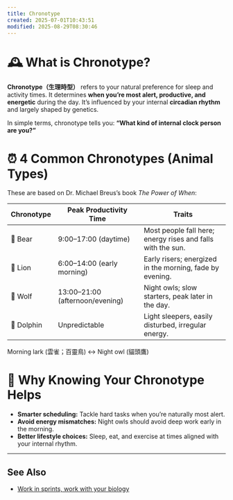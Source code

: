 ```yaml
---
title: Chronotype
created: 2025-07-01T10:43:51
modified: 2025-08-29T08:30:46
---
```


# 🕰️ What is Chronotype?

**Chronotype（生理時型）** refers to your natural preference for sleep and activity times. It determines **when you’re most alert, productive, and energetic** during the day. It’s influenced by your internal **circadian rhythm** and largely shaped by genetics.

In simple terms, chronotype tells you: **“What kind of internal clock person are you?”**

# ⏰ 4 Common Chronotypes (Animal Types)

These are based on Dr. Michael Breus’s book _The Power of When_:

| Chronotype | Peak Productivity Time          | Traits                                                      |
| ---------- | ------------------------------- | ----------------------------------------------------------- |
| 🐻 Bear    | 9:00–17:00 (daytime)            | Most people fall here; energy rises and falls with the sun. |
| 🦁 Lion    | 6:00–14:00 (early morning)      | Early risers; energized in the morning, fade by evening.    |
| 🐺 Wolf    | 13:00–21:00 (afternoon/evening) | Night owls; slow starters, peak later in the day.           |
| 🐬 Dolphin | Unpredictable                   | Light sleepers, easily disturbed, irregular energy.         |

Morning lark (雲雀；百靈鳥) ↔ Night owl (貓頭鷹)

# 🧭 Why Knowing Your Chronotype Helps

* **Smarter scheduling:** Tackle hard tasks when you’re naturally most alert.
* **Avoid energy mismatches:** Night owls should avoid deep work early in the morning.
* **Better lifestyle choices:** Sleep, eat, and exercise at times aligned with your internal rhythm.

---

## See Also

* [Work in sprints, work with your biology](work-in-sprints-work-with-your-biology.md)
